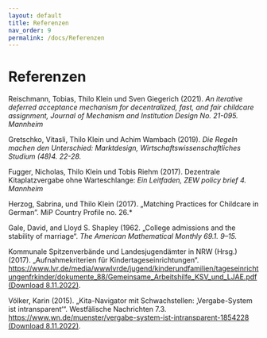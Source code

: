 ```yaml
---
layout: default
title: Referenzen
nav_order: 9
permalink: /docs/Referenzen
---
```



# Referenzen

Reischmann, Tobias, Thilo Klein und Sven Giegerich (2021). *An iterative deferred acceptance mechanism for decentralized, fast, and fair childcare assignment, Journal of Mechanism and Institution Design No. 21-095. Mannheim*

Gretschko, Vitasli, Thilo Klein und Achim Wambach (2019). *Die Regeln machen den Unterschied: Marktdesign, Wirtschaftswissenschaftliches Studium (48)4. 22-28.*

Fugger, Nicholas, Thilo Klein und Tobis Riehm (2017). Dezentrale Kitaplatzvergabe ohne Warteschlange: *Ein Leitfaden, ZEW policy brief 4. Mannheim*

Herzog, Sabrina, und Thilo Klein (2017). „Matching Practices for Childcare in German”. MiP Country Profile no. 26.*

Gale, David, and Lloyd S. Shapley (1962. „College admissions and the stability of marriage“. *The American Mathematical Monthly 69.1. 9–15.*

Kommunale Spitzenverbände und Landesjugendämter in NRW (Hrsg.) (2017). „Aufnahmekriterien für Kindertageseinrichtungen“. [https://www.lvr.de/media/wwwlvrde/jugend/kinderundfamilien/tageseinrichtungenfrkinder/dokumente_88/Gemeinsame_Arbeitshilfe_KSV_und_LJAE.pdf (Download 8.11.2022)](https://www.lvr.de/media/wwwlvrde/jugend/kinderundfamilien/tageseinrichtungenfrkinder/dokumente_88/Gemeinsame_Arbeitshilfe_KSV_und_LJAE.pdf).

Völker, Karin (2015). „Kita-Navigator mit Schwachstellen: ‚Vergabe-System ist intransparent‘“. Westfälische Nachrichten 7.3. [https://www.wn.de/muenster/vergabe-system-ist-intransparent-1854228 (Download 8.11.2022)](https://www.wn.de/muenster/vergabe-system-ist-intransparent-1854228).

